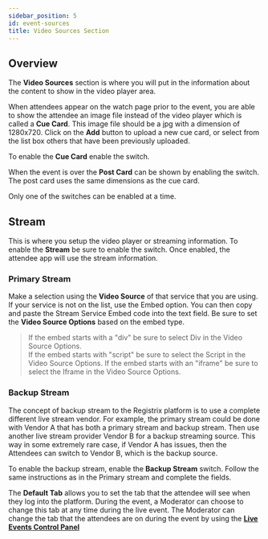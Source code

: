 ```yaml
---
sidebar_position: 5
id: event-sources
title: Video Sources Section
---
```


## Overview

The **Video Sources** section is where you will put in the information about the content to show in the video player area.

When attendees appear on the watch page prior to the event, you are able to show the attendee an image file instead of the video player which is called a **Cue Card**.  This image file should be a jpg with a dimension of 1280x720.  Click on the **Add** button to upload a new cue card, or select from the list box others that have been previously uploaded.

To enable the **Cue Card** enable the switch.

When the event is over the **Post Card** can be shown by enabling the switch.  The post card uses the same dimensions as the cue card.

Only one of the switches can be enabled at a time.

## Stream

This is where you setup the video player or streaming information.  To enable the **Stream** be sure to enable the switch.  Once enabled, the attendee app will use the stream information.

### Primary Stream

Make a selection using the **Video Source** of that service that you are using.  If your service is not on the list, use the Embed option.  You can then copy and paste the Stream Service Embed code into the text field.  Be sure to set the **Video Source Options** based on the embed type.  

>If the embed starts with a "div" be sure to select Div in the Video Source Options.  
>If the embed starts with "script" be sure to select the Script in the Video Source Options.
>If the embed starts with an "iframe" be sure to select the Iframe in the Video Source Options.


### Backup Stream

The concept of backup stream to the Registrix platform is to use a complete different live stream vendor.  For example, the primary stream could be done with Vendor A that has both a primary stream and backup stream.  Then use another live stream provider Vendor B for a backup streaming source.  This way in some extremely rare case, if Vendor A has issues, then the Attendees can switch to Vendor B, which is the backup source.

To enable the backup stream, enable the **Backup Stream** switch.  Follow the same instructions as in the Primary stream and complete the fields.


The **Default Tab** allows you to set the tab that the attendee will see when they log into the platform. During the event, a Moderator can choose to change this tab at any time during the live event. The Moderator can change the tab that the attendees are on during the event by using the **[Live Events Control Panel](/tutorial-dashboard/guides/controlpanel)**

